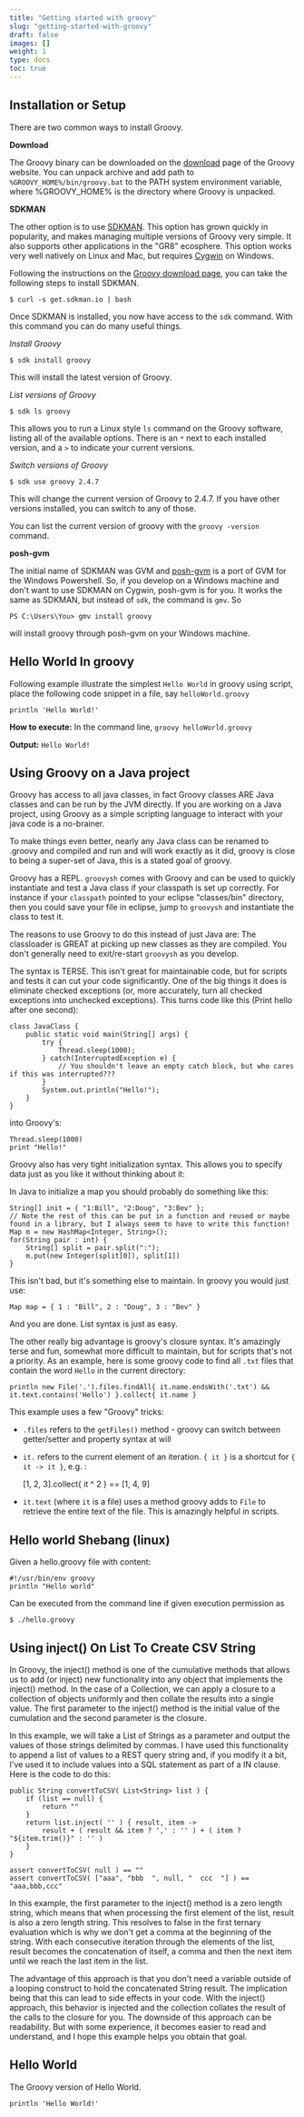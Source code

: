```yaml
---
title: "Getting started with groovy"
slug: "getting-started-with-groovy"
draft: false
images: []
weight: 1
type: docs
toc: true
---
```


## Installation or Setup
There are two common ways to install Groovy.

**Download**

The Groovy binary can be downloaded on the [download](http://groovy-lang.org/download.html) page of the Groovy website. You can unpack archive and add path to `%GROOVY_HOME%/bin/groovy.bat` to the PATH system environment variable, where %GROOVY_HOME% is the directory where Groovy is unpacked.

**SDKMAN**

The other option is to use [SDKMAN](http://sdkman.io/). This option has grown quickly in popularity, and makes managing multiple versions of Groovy very simple. It also supports other applications in the "GR8" ecosphere. This option works very well natively on Linux and Mac, but requires [Cygwin](http://cygwin.com/) on Windows.

Following the instructions on the [Groovy download page](http://groovy-lang.org/download.html), you can take the following steps to install SDKMAN.

`$ curl -s get.sdkman.io | bash`

Once SDKMAN is installed, you now have access to the `sdk` command. With this command you can do many useful things.

*Install Groovy*

`$ sdk install groovy`

This will install the latest version of Groovy.

*List versions of Groovy*

`$ sdk ls groovy`

This allows you to run a Linux style `ls` command on the Groovy software, listing all of the available options. There is an `*` next to each installed version, and a `>` to indicate your current versions.

*Switch versions of Groovy*

`$ sdk use groovy 2.4.7`

This will change the current version of Groovy to 2.4.7. If you have other versions installed, you can switch to any of those.

You can list the current version of groovy with the `groovy -version` command.

**posh-gvm**

The initial name of SDKMAN was GVM and [posh-gvm][1] is a port of GVM for the Windows Powershell. So, if you develop on a Windows machine and don't want to use SDKMAN on Cygwin, posh-gvm is for you. It works the same as SDKMAN, but instead of `sdk`, the command is `gmv`. So

    PS C:\Users\You> gmv install groovy

will install groovy through posh-gvm on your Windows machine.


  [1]: https://github.com/flofreud/posh-gvm

## Hello World In groovy
Following example illustrate the simplest `Hello World` in groovy using script, place the following code snippet in a file, say `helloWorld.groovy`

    println 'Hello World!'

**How to execute:**
In the command line, `groovy helloWorld.groovy`

**Output:**
`Hello World!`

## Using Groovy on a Java project
Groovy has access to all java classes, in fact Groovy classes ARE Java classes and can be run by the JVM directly.  If you are working on a Java project, using Groovy as a simple scripting language to interact with your java code is a no-brainer.

To make things even better, nearly any Java class can be renamed to .groovy and compiled and run and will work exactly as it did, groovy is close to being a super-set of Java, this is a stated goal of groovy.

Groovy has a REPL.  `groovysh` comes with Groovy and can be used to quickly instantiate and test a Java class if your classpath is set up correctly.  For instance if your `classpath` pointed to your eclipse "classes/bin" directory, then you could save your file in eclipse, jump to `groovysh` and instantiate the class to test it.

The reasons to use Groovy to do this instead of just Java are:
The classloader is GREAT at picking up new classes as they are compiled.  You don't generally need to exit/re-start `groovysh` as you develop.

The syntax is TERSE.  This isn't great for maintainable code, but for scripts and tests it can cut your code significantly.  One of the big things it does is eliminate checked exceptions (or, more accurately, turn all checked exceptions into unchecked exceptions).  This turns code like this (Print hello after one second):

    class JavaClass {
        public static void main(String[] args) {
            try {
                Thread.sleep(1000);
            } catch(InterruptedException e) {
                // You shouldn't leave an empty catch block, but who cares if this was interrupted???
            }
            System.out.println("Hello!");
        }
    }

into Groovy's:

    Thread.sleep(1000)
    print "Hello!"

Groovy also has very tight initialization syntax.  This allows you to specify data just as you like it without thinking about it:

In Java to initialize a map you should probably do something like this:

    String[] init = { "1:Bill", "2:Doug", "3:Bev" };
    // Note the rest of this can be put in a function and reused or maybe found in a library, but I always seem to have to write this function!
    Map m = new HashMap<Integer, String>();
    for(String pair : int) {
        String[] split = pair.split(":");
        m.put(new Integer(split[0]), split[1])
    }

This isn't bad, but it's something else to maintain. In groovy you would just use:

    Map map = { 1 : "Bill", 2 : "Doug", 3 : "Bev" }

And you are done. List syntax is just as easy.

The other really big advantage is groovy's closure syntax.  It's amazingly terse and fun, somewhat more difficult to maintain, but for scripts that's not a priority.  As an example, here is some groovy code to find all `.txt` files that contain the word `Hello` in the current directory:

    println new File('.').files.findAll{ it.name.endsWith('.txt') && it.text.contains('Hello') }.collect{ it.name }

This example uses a few "Groovy" tricks:
 - `.files` refers to the `getFiles()` method - groovy can switch between getter/setter and property syntax at will
 - `it.` refers to the current element of an iteration. `{ it }` is a shortcut for `{ it -> it }`, e.g. :

    [1, 2, 3].collect{ it ^ 2 } == [1, 4, 9]

 - `it.text` (where `it` is a file) uses a method groovy adds to `File` to retrieve the entire text of the file.  This is amazingly helpful in scripts.


## Hello world Shebang (linux)
Given a hello.groovy file with content:

    #!/usr/bin/env groovy
    println "Hello world"

Can be executed from the command line if given execution permission as

    $ ./hello.groovy

## Using inject() On List To Create CSV String
In Groovy, the inject() method is one of the cumulative methods that allows us to add (or inject) new functionality into any object that implements the inject() method. In the case of a Collection, we can apply a closure to a collection of objects uniformly and then collate the results into a single value. The first parameter to the inject() method is the initial value of the cumulation and the second parameter is the closure.

In this example, we will take a List of Strings as a parameter and output the values of those strings delimited by commas. I have used this functionality to append a list of values to a REST query string and, if you modify it a bit, I've used it to include values into a SQL statement as part of a IN clause. Here is the code to do this: 

    public String convertToCSV( List<String> list ) {
        if (list == null) {
            return ""
        }
        return list.inject( '' ) { result, item ->
            result + ( result && item ? ',' : '' ) + ( item ? "${item.trim()}" : '' )
        }
    }

    assert convertToCSV( null ) == ""
    assert convertToCSV( ["aaa", "bbb  ", null, "  ccc  "] ) == "aaa,bbb,ccc" 

In this example, the first parameter to the inject() method is a zero length string, which means that when processing the first element of the list, result is also a zero length string. This resolves to false in the first ternary evaluation which is why we don't get a comma at the beginning of the string. With each consecutive iteration through the elements of the list, result becomes the concatenation of itself, a comma and then the next item until we reach the last item in the list.  

The advantage of this approach is that you don't need a variable outside of a looping construct to hold the concatenated String result. The implication being that this can lead to side effects in your code. With the inject() approach, this behavior is injected and the collection collates the result of the calls to the closure for you. The downside of this approach can be readability. But with some experience, it becomes easier to read and understand, and I hope this example helps you obtain that goal. 

## Hello World
The Groovy version of Hello World.

    println 'Hello World!'



